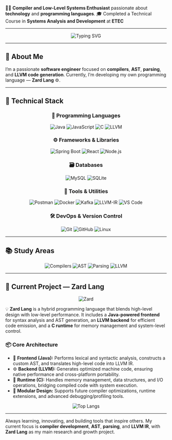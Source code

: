 👨‍💻 **Compiler and Low-Level Systems Enthusiast** passionate about **technology** and **programming languages**.
🎓 Completed a Technical Course in **Systems Analysis and Development** at **ETEC**

---

<div align="center">
  <img src="https://readme-typing-svg.herokuapp.com?font=Fira+Code&weight=600&size=22&pause=1000&color=00FFFF&center=true&vCenter=true&width=800&lines=Backend+Engineer+Specialized+in+Compilers;Creator+of+Zard+Lang+🚀;Passionate+about+Low-Level+Systems+and+Performance;Always+Learning+and+Pushing+Technology+Forward!" alt="Typing SVG" />
</div>

---

## 🚀 **About Me**

I’m a passionate **software engineer** focused on **compilers**, **AST**, **parsing**, and **LLVM code generation**. Currently, I’m developing my own programming language — **Zard Lang** ⚙️.

---

## 🧩 **Technical Stack**

<div align="center">

### 🧠 Programming Languages

![Java](https://img.shields.io/badge/-Java-007396?style=for-the-badge\&logo=Java\&logoColor=white)
![JavaScript](https://img.shields.io/badge/-JavaScript-F7DF1E?style=for-the-badge\&logo=javascript\&logoColor=black)
![C](https://img.shields.io/badge/-C-00599C?style=for-the-badge\&logo=c\&logoColor=white)
![LLVM](https://img.shields.io/badge/-LLVM-262D3A?style=for-the-badge\&logo=llvm\&logoColor=white)

### ⚙️ Frameworks & Libraries

![Spring Boot](https://img.shields.io/badge/-Spring%20Boot-6DB33F?style=for-the-badge\&logo=spring\&logoColor=white)
![React](https://img.shields.io/badge/-React-61DAFB?style=for-the-badge\&logo=react\&logoColor=black)
![Node.js](https://img.shields.io/badge/-Node.js-339933?style=for-the-badge\&logo=node.js\&logoColor=white)

### 🗃️ Databases

![MySQL](https://img.shields.io/badge/-MySQL-4479A1?style=for-the-badge\&logo=mysql\&logoColor=white)
![SQLite](https://img.shields.io/badge/-SQLite-003B57?style=for-the-badge\&logo=sqlite\&logoColor=white)

### 🔧 Tools & Utilities

![Postman](https://img.shields.io/badge/-Postman-FF6C37?style=for-the-badge\&logo=postman\&logoColor=white)
![Docker](https://img.shields.io/badge/-Docker-2496ED?style=for-the-badge\&logo=docker\&logoColor=white)
![Kafka](https://img.shields.io/badge/-Kafka-231F20?style=for-the-badge\&logo=apache-kafka\&logoColor=white)
![LLVM-IR](https://img.shields.io/badge/-LLVM--IR-555555?style=for-the-badge\&logo=llvm\&logoColor=white)
![VS Code](https://img.shields.io/badge/-VS%20Code-007ACC?style=for-the-badge\&logo=visual-studio-code\&logoColor=white)

### 🛠️ DevOps & Version Control

![Git](https://img.shields.io/badge/-Git-F05032?style=for-the-badge\&logo=git\&logoColor=white)
![GitHub](https://img.shields.io/badge/-GitHub-181717?style=for-the-badge\&logo=github\&logoColor=white)
![Linux](https://img.shields.io/badge/-Linux-FCC624?style=for-the-badge\&logo=linux\&logoColor=black)

</div>

---

## 📚 **Study Areas**

<div align="center">

![Compilers](https://img.shields.io/badge/-Compilers-800080?style=for-the-badge\&logo=googlescholar\&logoColor=white)
![AST](https://img.shields.io/badge/-AST-FF8C00?style=for-the-badge\&logo=codefactor\&logoColor=white)
![Parsing](https://img.shields.io/badge/-Parsing-4682B4?style=for-the-badge\&logo=hackaday\&logoColor=white)
![LLVM](https://img.shields.io/badge/-LLVM%20Backend-444444?style=for-the-badge\&logo=llvm\&logoColor=white)

</div>

---

## 🧠 **Current Project — Zard Lang**

<div align="center">

![Zard](https://img.shields.io/badge/-Zard%20Lang-FF4500?style=for-the-badge\&logo=fire\&logoColor=white)

</div>
💡 <strong>Zard Lang</strong> is a hybrid programming language that blends high-level design with low-level performance. It includes a <strong>Java-powered frontend</strong> for syntax analysis and AST generation, an <strong>LLVM backend</strong> for efficient code emission, and a <strong>C runtime</strong> for memory management and system-level control.

### 📦 Core Architecture

* 🧠 <strong>Frontend (Java):</strong> Performs lexical and syntactic analysis, constructs a custom AST, and translates high-level code into LLVM IR.
* ⚙️ <strong>Backend (LLVM):</strong> Generates optimized machine code, ensuring native performance and cross-platform portability.
* 🧩 <strong>Runtime (C):</strong> Handles memory management, data structures, and I/O operations, bridging compiled code with system execution.
* 🚀 <strong>Modular Design:</strong> Supports future compiler optimizations, runtime extensions, and advanced debugging/profiling tools.

<div align="center">

![Top Langs](https://github-readme-stats.vercel.app/api/top-langs/?username=Halleey\&layout=compact\&theme=radical)
</div>

---

 Always learning, innovating, and building tools that inspire others. My current focus is **compiler development**, **AST**, **parsing**, and **LLVM IR**, with **Zard Lang** as my main research and growth project. 
